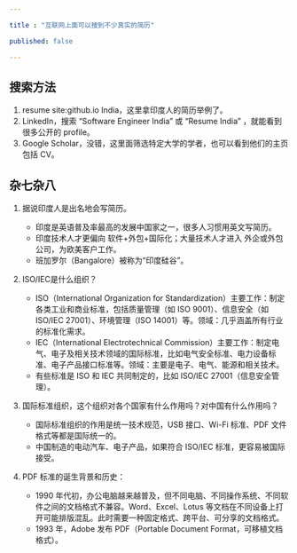 ```yaml
---

title : "互联网上面可以搜到不少真实的简历"

published: false

---
```




## 搜索方法

1. resume site:github.io India，这里拿印度人的简历举例了。
2. LinkedIn，搜索 “Software Engineer India” 或 “Resume India” ，就能看到很多公开的 profile。
3. Google Scholar，没错，这里面筛选特定大学的学者，也可以看到他们的主页包括 CV。



## 杂七杂八

1. 据说印度人是出名地会写简历。

    - 印度是英语普及率最高的发展中国家之一，很多人习惯用英文写简历。
    - 印度技术人才更偏向 软件+外包+国际化；大量技术人才进入 外企或外包公司，为欧美客户工作。
    - 班加罗尔（Bangalore）被称为“印度硅谷”。
2. ISO/IEC是什么组织？

    - ISO（International Organization for Standardization）主要工作：制定各类工业和商业标准，包括质量管理（如 ISO 9001）、信息安全（如 ISO/IEC 27001）、环境管理（ISO 14001）等。领域：几乎涵盖所有行业的标准化需求。
    - IEC（International Electrotechnical Commission）主要工作：制定电气、电子及相关技术领域的国际标准，比如电气安全标准、电力设备标准、电子产品接口标准等。领域：主要是电子、电气、能源和相关技术。
    - 有些标准是 ISO 和 IEC 共同制定的，比如 ISO/IEC 27001（信息安全管理）。
4. 国际标准组织，这个组织对各个国家有什么作用吗？对中国有什么作用吗？

    - 国际标准组织的作用是统一技术规范，USB 接口、Wi-Fi 标准、PDF 文件格式等都是国际统一的。
    - 中国制造的电动汽车、电子产品，如果符合 ISO/IEC 标准，更容易被国际接受。
5. PDF 标准的诞生背景和历史：

    - 1990 年代初，办公电脑越来越普及，但不同电脑、不同操作系统、不同软件之间的文档格式不兼容。Word、Excel、Lotus 等文档在不同设备上打开可能排版混乱。此时需要一种固定格式、跨平台、可分享的文档格式。
    - 1993 年，Adobe 发布 PDF（Portable Document Format，可移植文档格式）。